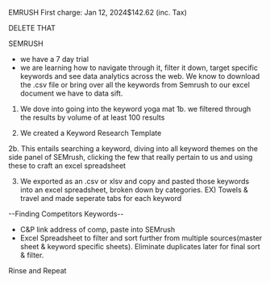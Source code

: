 EMRUSH 
First charge:
Jan 12, 2024$142.62 (inc. Tax) 

DELETE THAT

SEMRUSH
- we have a 7 day trial 
- we are learning how to navigate through it, filter it down, target specific keywords and see data analytics across the web. We know to download the .csv file or bring over all the keywords from Semrush to our excel document we have to data sift.

1. We dove into going into the keyword yoga mat
1b. we filtered through the results by volume of at least 100 results 

2. We created a Keyword Research Template

2b. This entails searching a keyword, diving into all keyword themes on the side panel of SEMrush, 
    clicking the few that really pertain to us and using these to craft an excel spreadsheet

3. We exported as an .csv or xlsv and copy and pasted those keywords into an excel spreadsheet, broken   down by categories. EX) Towels & travel and made seperate tabs for each keyword 

--Finding Competitors Keywords--

* C&P link address of comp, paste into SEMrush
* Excel Spreadsheet to filter and sort further from multiple sources(master sheet & keyword specific sheets). Eliminate duplicates later for final sort & filter.

Rinse and Repeat